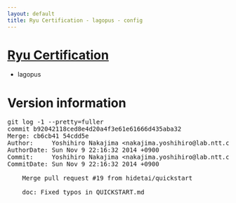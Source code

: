 ```yaml
---
layout: default
title: Ryu Certification - lagopus - config
---
```

# [Ryu Certification](http://osrg.github.io/ryu/certification.html)
* lagopus

# Version information
<pre>
git log -1 --pretty=fuller
commit b92042118ced8e4d20a4f3e61e61666d435aba32
Merge: cb6cb41 54cdd5e
Author:     Yoshihiro Nakajima &lt;nakajima.yoshihiro@lab.ntt.co.jp&gt;
AuthorDate: Sun Nov 9 22:16:32 2014 +0900
Commit:     Yoshihiro Nakajima &lt;nakajima.yoshihiro@lab.ntt.co.jp&gt;
CommitDate: Sun Nov 9 22:16:32 2014 +0900

    Merge pull request #19 from hidetai/quickstart
    
    doc: Fixed typos in QUICKSTART.md
</pre>
